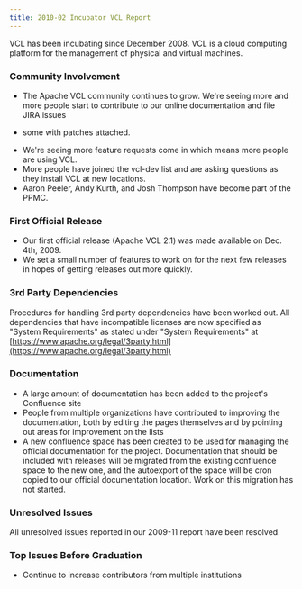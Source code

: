 ```yaml
---
title: 2010-02 Incubator VCL Report
---
```


VCL has been incubating since December 2008. VCL is a cloud computing
platform for the management of physical and virtual machines.

### Community Involvement
* The Apache VCL community continues to grow. We're seeing more and more
people start to contribute to our online documentation and file JIRA issues
- some with patches attached.
* We're seeing more feature requests come in which means more people are
using VCL.
* More people have joined the vcl-dev list and are asking questions as they
install VCL at new locations.
* Aaron Peeler, Andy Kurth, and Josh Thompson have become part of the PPMC.

### First Official Release
* Our first official release (Apache VCL 2.1) was made available on Dec.
4th, 2009.
* We set a small number of features to work on for the next few releases in
hopes of getting releases out more quickly.

### 3rd Party Dependencies
Procedures for handling 3rd party dependencies have been worked out. All
dependencies that have incompatible licenses are now specified as "System
Requirements" as stated under "System Requirements" at [https://www.apache.org/legal/3party.html](https://www.apache.org/legal/3party.html)

### Documentation
* A large amount of documentation has been added to the project's
Confluence site
* People from multiple organizations have contributed to improving the
documentation, both by editing the pages themselves and by pointing out
areas for improvement on the lists
* A new confluence space has been created to be used for managing the
official documentation for the project. Documentation that should be
included with releases will be migrated from the existing confluence space
to the new one, and the autoexport of the space will be cron copied to our
official documentation location. Work on this migration has not started.

### Unresolved Issues
All unresolved issues reported in our 2009-11 report have been resolved.

### Top Issues Before Graduation
* Continue to increase contributors from multiple institutions
